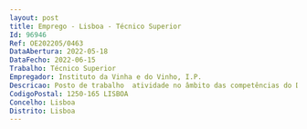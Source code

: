 ```yaml
--- 
layout: post
title: Emprego - Lisboa - Técnico Superior
Id: 96946
Ref: OE202205/0463
DataAbertura: 2022-05-18
DataFecho: 2022-06-15
Trabalho: Técnico Superior
Empregador: Instituto da Vinha e do Vinho, I.P.
Descricao: Posto de trabalho  atividade no âmbito das competências do Departamento de Estruturas Vitivinícolas e Organização.Caraterização do posto de trabalho  • Gestão e atualização do ficheiro vitivinícola • Participar na conceção, acompanhamento e avaliação dos programas nacionais e comunitários de ordenamento e melhoria da vinha • Participar e acompanhar, junto das instâncias da União Europeia, os processos relativos ao setor vitivinícola, participando nos Comités de Gestão, Grupos de Trabalho • Gestão e controlo das declarações obrigatórias da atividade dos agentes económicos • Organizar o registo das pessoas singulares e coletivas com atividade no setor vitivinícola • Participar e estimular o desenvolvimento em projetos dinamizadores de boas práticas no domínio da vitivinicultura.
CodigoPostal: 1250-165 LISBOA
Concelho: Lisboa
Distrito: Lisboa
--- 
```

